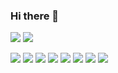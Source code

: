 ### Hi there 👋

<!--
https://github.com/alexandresanlim/Badges4-README.md-Profile
-->

[![](https://img.shields.io/badge/twitter-%231DA1F2.svg?&style=for-the-badge&logo=twitter&logoColor=white)](https://twitter.com/derakudo) [![](https://img.shields.io/badge/blog-FF0000?style=for-the-badge)](https://hamburger.hatenablog.jp/)

![](https://img.shields.io/badge/Android-3DDC84?logo=android&logoColor=white&style=for-the-badge) ![](https://img.shields.io/badge/kotlin-%230095D5.svg?&style=for-the-badge&logo=kotlin&logoColor=white) ![](https://img.shields.io/badge/iOS-000000?logo=ios&logoColor=white&style=for-the-badge) ![](https://img.shields.io/badge/swift-%23FA7343.svg?&style=for-the-badge&logo=swift&logoColor=white) ![](https://img.shields.io/badge/Flutter%20-%2302569B.svg?&style=for-the-badge&logo=Flutter&logoColor=white) ![](https://img.shields.io/badge/dart-%230175C2.svg?&style=for-the-badge&logo=dart&logoColor=white) ![](https://img.shields.io/badge/rails%20-%23CC0000.svg?&style=for-the-badge&logo=ruby-on-rails&logoColor=white) ![](https://img.shields.io/badge/ruby-%23CC342D.svg?&style=for-the-badge&logo=ruby&logoColor=white) 

